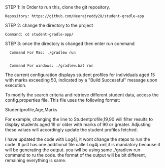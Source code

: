 
STEP 1: In Order to run this, clone the git repository.


    Repository: https://github.com/Neerajreddy28/student-gradle-app


STEP 2: change the directory to the project 


    Command: cd student-gradle-app/


STEP 3: once the directory is changed then enter run command

      Command For Mac: ./gradlew run


      Command For windows: ./gradlew.bat run


The current configuration displays student profiles for individuals aged 15 with marks exceeding 50, indicated by a "Build Successful" message upon execution.



To modify the search criteria and retrieve different student data, access the config.properties file. This file uses the following format:


Studentprofile,Age,Marks

For example, changing the line to Studentprofile,19,90 will filter results to display students aged 19 or older with marks of 90 or greater. Adjusting these values will accordingly update the student profiles fetched.

I have updated the code with Log4j, it wont change the steps to run the code. It just has one additional file calle Log4j.xml,it is mandatory because it will be generating the output.
you iwll be using same ./gradlew run command to ru the code. the format of the output will be bit different, remaining everything is same.



















